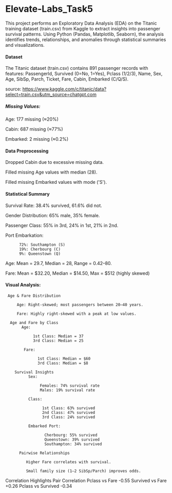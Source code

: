 # Elevate-Labs_Task5

This project performs an Exploratory Data Analysis (EDA) on the Titanic training dataset (train.csv) from Kaggle to extract insights into passenger survival patterns. Using Python (Pandas, Matplotlib, Seaborn), the analysis identifies trends, relationships, and anomalies through statistical summaries and visualizations. 

#### Dataset

The Titanic dataset (train.csv) contains 891 passenger records with features: PassengerId, Survived (0=No, 1=Yes), Pclass (1/2/3), Name, Sex, Age, SibSp, Parch, Ticket, Fare, Cabin, Embarked (C/Q/S).

source: https://www.kaggle.com/c/titanic/data?select=train.csv&utm_source=chatgpt.com

##### Missing Values:
Age: 177 missing (≈20%)

Cabin: 687 missing (≈77%)

Embarked: 2 missing (≈0.2%)

#### Data Preprocessing
Dropped Cabin due to excessive missing data.

Filled missing Age values with median (28).

Filled missing Embarked values with mode ('S').

#### Statistical Summary
Survival Rate: 38.4% survived, 61.6% did not.

Gender Distribution: 65% male, 35% female.

Passenger Class: 55% in 3rd, 24% in 1st, 21% in 2nd.

Port Embarkation:

          72%: Southampton (S)
          19%: Cherbourg (C)
          9%: Queenstown (Q)

Age: Mean = 29.7, Median = 28, Range = 0.42–80.

Fare: Mean = $32.20, Median = $14.50, Max = $512 (highly skewed)

#### Visual Analysis:
     Age & Fare Distribution
     
         Age: Right-skewed; most passengers between 20–40 years.

         Fare: Highly right-skewed with a peak at low values.

      Age and Fare by Class
           Age:

                1st Class: Median = 37
                3rd Class: Median = 25

            Fare:

                  1st Class: Median = $60
                  3rd Class: Median = $8

        Survival Insights
              Sex:

                   Females: 74% survival rate
                   Males: 19% survival rate

              Class:

                    1st Class: 63% survived
                    2nd Class: 47% survived
                    3rd Class: 24% survived

              Embarked Port:

                     Cherbourg: 55% survived
                     Queenstown: 39% survived
                     Southampton: 34% survived

          Pairwise Relationships
            
             Higher Fare correlates with survival.
             
             Small family size (1–2 SibSp/Parch) improves odds.

Correlation Highlights
Pair	          Correlation
Pclass vs Fare	-0.55
Survived vs Fare	+0.26
Pclass vs Survived	-0.34
